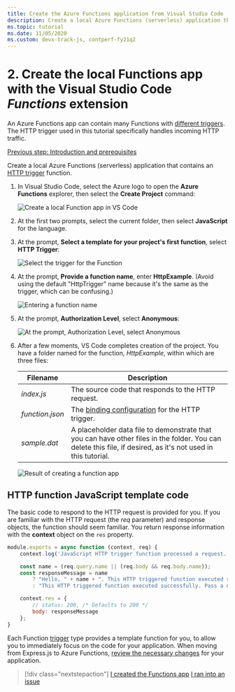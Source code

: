 ```yaml
---
title: Create the Azure Functions application from Visual Studio Code
description: Create a local Azure Functions (serverless) application that contains a function that uses an HTTP trigger. An Azure Functions app can contain many Functions with different triggers. The HTTP trigger specifically handles incoming HTTP traffic.
ms.topic: tutorial
ms.date: 11/05/2020
ms.custom: devx-track-js, contperf-fy21q2
---
```


# 2. Create the local Functions app with the Visual Studio Code _Functions_ extension

An Azure Functions app can contain many Functions with [different triggers](/azure/azure-functions/functions-triggers-bindings). The HTTP trigger used in this tutorial specifically handles incoming HTTP traffic.

[Previous step: Introduction and prerequisites](./vscode-function-app-http-trigger/tutorial-vscode-serverless-node-install.md)

Create a local Azure Functions (serverless) application that contains an [HTTP trigger](/azure/azure-functions/functions-reference-node#http-triggers-and-bindings) function. 

1. In Visual Studio Code, select the Azure logo to open the **Azure Functions** explorer, then select the **Create Project** command:

    ![Create a local Function app in VS Code](../../medial/functions-extension/create-function-app-project.png)

1. At the first two prompts, select the current folder, then select **JavaScript** for the language.

1. At the prompt, **Select a template for your project's first function**, select **HTTP Trigger**:

    ![Select the trigger for the Function](../../medial/functions-extension/create-function-choose-template.png)

1. At the prompt, **Provide a function name**, enter **HttpExample**. (Avoid using the default "HttpTrigger" name because it's the same as the trigger, which can be confusing.)

    ![Entering a function name](../../medial/functions-extension/create-function-name.png)

1. At the prompt, **Authorization Level**, select **Anonymous**:

    ![ At the prompt, `Authorization Level`, select `Anonymous`](../../medial/functions-extension/create-function-anonymous-auth.png)

1. After a few moments, VS Code completes creation of the project. You have a folder named for the function, *HttpExample*, within which are three files:

    | Filename | Description |
    | --- | --- |
    | *index.js* |  The source code that responds to the HTTP request. |
    | *function.json* | The [binding configuration](/azure/azure-functions/functions-triggers-bindings) for the HTTP trigger. |
    | *sample.dat* | A placeholder data file to demonstrate that you can have other files in the folder. You can delete this file, if desired, as it's not used in this tutorial. |

    ![Result of creating a function app](../../medial/functions-extension/create-function-app-results.png)

## HTTP function JavaScript template code

The basic code to respond to the HTTP request is provided for you. If you are familiar with the HTTP request (the _req_ parameter) and response objects, the function should seem familiar. You return response information with the **context** object on the `res` property.  

```javascript
module.exports = async function (context, req) {
    context.log('JavaScript HTTP trigger function processed a request.');

    const name = (req.query.name || (req.body && req.body.name));
    const responseMessage = name
        ? "Hello, " + name + ". This HTTP triggered function executed successfully."
        : "This HTTP triggered function executed successfully. Pass a name in the query string or in the request body for a personalized response.";

    context.res = {
        // status: 200, /* Defaults to 200 */
        body: responseMessage
    };
}
```

Each Function [trigger](/azure/azure-functions/functions-triggers-bindings?tabs=csharp) type provides a template function for you, to allow you to immediately focus on the code for your application. When moving from Express.js to Azure Functions, [review the necessary changes](/azure/azure-functions/shift-expressjs?tabs=javascript) for your application. 

> [!div class="nextstepaction"]
> [I created the Functions app](tutorial-vscode-serverless-node-test-local.md) [I ran into an issue](https://www.research.net/r/PWZWZ52?tutorial=node-deployment-azurefunctions&step=create-app)

